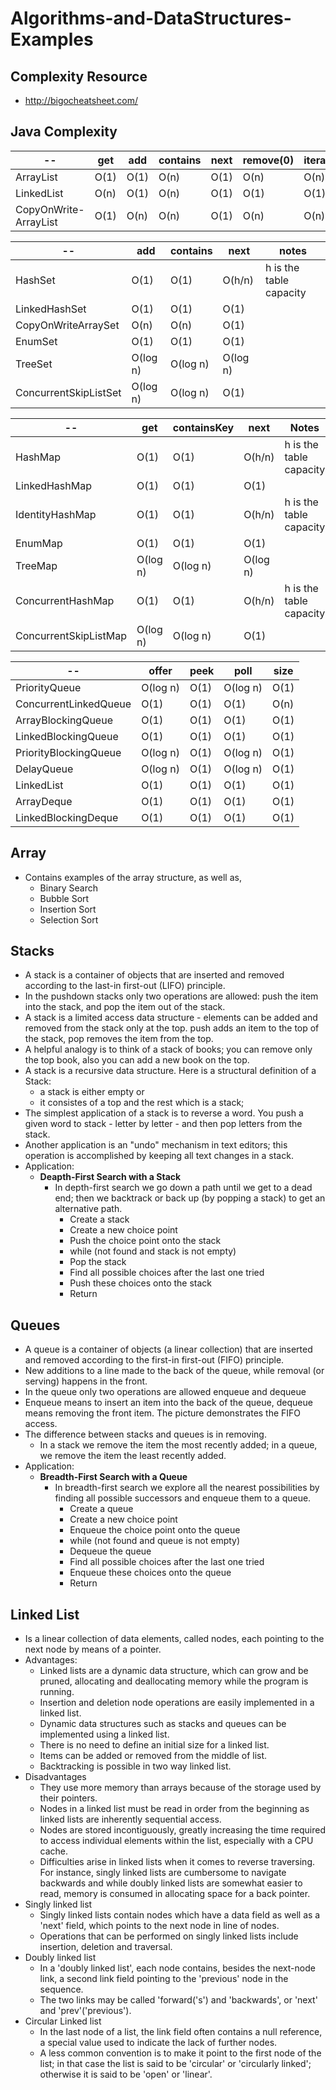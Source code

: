 # Algorithms-and-DataStructures-Examples

## Complexity Resource
  - http://bigocheatsheet.com/

## Java Complexity
--| get |  add | contains | next | remove(0) | iterator.remove
-- | -- | -- | -- | -- | -- | -- 
| ArrayList | O(1) | O(1) | O(n) | O(1) | O(n) | O(n)
LinkedList | O(n) | O(1) | O(n) | O(1) | O(1) | O(1)
CopyOnWrite-ArrayList | O(1) | O(n) | O(n) | O(1) | O(n) | O(n)

-- | add | contains | next | notes
-- | -- | -- | -- | --
HashSet | O(1) | O(1) | O(h/n) | h is the table capacity
LinkedHashSet | O(1) | O(1) | O(1) 
CopyOnWriteArraySet | O(n) | O(n) | O(1) 
EnumSet | O(1) | O(1) | O(1) 
TreeSet | O(log n) | O(log n) | O(log n)
ConcurrentSkipListSet | O(log n) | O(log n) | O(1)

-- | get | containsKey | next | Notes
-- | -- | -- | -- | --
HashMap | O(1) | O(1) | O(h/n) | h is the table capacity
LinkedHashMap | O(1) | O(1) | O(1) 
IdentityHashMap | O(1) | O(1) | O(h/n) | h is the table capacity 
EnumMap | O(1) | O(1) | O(1) 
TreeMap | O(log n) | O(log n) | O(log n) 
ConcurrentHashMap | O(1) | O(1) | O(h/n) | h is the table capacity 
ConcurrentSkipListMap | O(log n) | O(log n) | O(1)

-- | offer | peek | poll | size
-- | -- | -- | -- | --
PriorityQueue | O(log n) | O(1) | O(log n) | O(1)
ConcurrentLinkedQueue | O(1) | O(1) | O(1) | O(n)
ArrayBlockingQueue | O(1) | O(1) | O(1) | O(1)
LinkedBlockingQueue | O(1) | O(1) | O(1) | O(1)
PriorityBlockingQueue | O(log n) | O(1) | O(log n) | O(1)
DelayQueue | O(log n) | O(1) | O(log n) | O(1)
LinkedList | O(1) | O(1) | O(1) | O(1)
ArrayDeque | O(1) | O(1) | O(1) | O(1)
LinkedBlockingDeque | O(1) | O(1) |  O(1) | O(1)

## Array
  - Contains examples of the array structure, as well as,
    - Binary Search
    - Bubble Sort
    - Insertion Sort
    - Selection Sort
    
## Stacks
  - A stack is a container of objects that are inserted and removed according to the last-in first-out (LIFO) principle. 
  - In the pushdown stacks only two operations are allowed: push the item into the stack, and pop the item out of the stack. 
  - A stack is a limited access data structure - elements can be added and removed from the stack only at the top. push adds an item to
    the top of the stack, pop removes the item from the top.
  - A helpful analogy is to think of a stack of books; you can remove only the top book, also you can add a new book on the top.
  - A stack is a recursive data structure. Here is a structural definition of a Stack:
    - a stack is either empty or
    - it consistes of a top and the rest which is a stack;
  - The simplest application of a stack is to reverse a word. You push a given word to stack - letter by letter - and then pop letters
    from the stack.
  - Another application is an "undo" mechanism in text editors; this operation is accomplished by keeping all text changes in a stack.
  - Application:
    - **Deapth-First Search with a Stack**
      - In depth-first search we go down a path until we get to a dead end; then we backtrack or back up (by popping a stack) to get an
        alternative path.
          - Create a stack
          - Create a new choice point
          - Push the choice point onto the stack
          - while (not found and stack is not empty)
          - Pop the stack
          - Find all possible choices after the last one tried
          - Push these choices onto the stack
          - Return
  
## Queues
  - A queue is a container of objects (a linear collection) that are inserted and removed according to the first-in first-out (FIFO)
    principle.
  - New additions to a line made to the back of the queue, while removal (or serving) happens in the front. 
  - In the queue only two operations are allowed enqueue and dequeue
  - Enqueue means to insert an item into the back of the queue, dequeue means removing the front item. The picture demonstrates the FIFO
    access.
  - The difference between stacks and queues is in removing.
    - In a stack we remove the item the most recently added; in a queue, we remove the item the least recently added.
  - Application:
    - **Breadth-First Search with a Queue**
      - In breadth-first search we explore all the nearest possibilities by finding all possible successors and enqueue them to a queue.
        - Create a queue
        - Create a new choice point
        - Enqueue the choice point onto the queue
        - while (not found and queue is not empty)
        - Dequeue the queue
        - Find all possible choices after the last one tried
        - Enqueue these choices onto the queue
        - Return
  
## Linked List
  - Is a linear collection of data elements, called nodes, each pointing to the next node by means of a pointer.
  - Advantages:
    - Linked lists are a dynamic data structure, which can grow and be pruned, allocating and deallocating memory while the program is
      running.
    - Insertion and deletion node operations are easily implemented in a linked list.
    - Dynamic data structures such as stacks and queues can be implemented using a linked list.
    - There is no need to define an initial size for a linked list.
    - Items can be added or removed from the middle of list.
    - Backtracking is possible in two way linked list.
  - Disadvantages
    - They use more memory than arrays because of the storage used by their pointers.
    - Nodes in a linked list must be read in order from the beginning as linked lists are inherently sequential access.
    - Nodes are stored incontiguously, greatly increasing the time required to access individual elements within the list, especially
      with a CPU cache.
    - Difficulties arise in linked lists when it comes to reverse traversing. For instance, singly linked lists are cumbersome to
      navigate backwards and while doubly linked lists are somewhat easier to read, memory is consumed in allocating space for a back
      pointer.
  - Singly linked list
    - Singly linked lists contain nodes which have a data field as well as a 'next' field, which points to the next node in line of
      nodes.
    - Operations that can be performed on singly linked lists include insertion, deletion and traversal.
  - Doubly linked list
    - In a 'doubly linked list', each node contains, besides the next-node link, a second link field pointing to the 'previous' node in
      the sequence. 
    - The two links may be called 'forward('s') and 'backwards', or 'next' and 'prev'('previous').
  - Circular Linked list
    - In the last node of a list, the link field often contains a null reference, a special value used to indicate the lack of further
      nodes.
    - A less common convention is to make it point to the first node of the list; in that case the list is said to be 'circular' or
      'circularly linked'; otherwise it is said to be 'open' or 'linear'.
  
